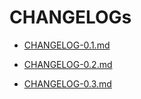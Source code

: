 # CHANGELOGs

- [CHANGELOG-0.1.md](./CHANGELOG-0.1.md)

- [CHANGELOG-0.2.md](./CHANGELOG-0.2.md)

- [CHANGELOG-0.3.md](./CHANGELOG-0.3.md)
